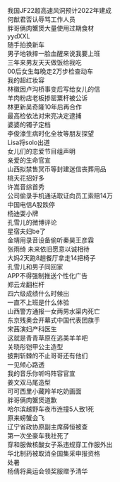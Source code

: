 我国JF22超高速风洞预计2022年建成  
何猷君否认辱骂工作人员  
胖哥俩肉蟹煲大量使用过期食材  
yydXXL  
随手拍换新车  
男子地铁摔一脸血醒来说我要上班  
三年来男友天天做饭给我吃  
00后女生每晚走2万步检查动车  
我的超红妆容  
林徽因卢沟桥事变后写给女儿的信  
羊肉粉店老板掺罂粟杆被公诉  
林更新吴奇隆10年后再合作  
最高检依法对宋亮决定逮捕  
婆婆的镯子定档  
李俊濠生病时化全妆等朋友探望  
Lisa将solo出道  
女儿们的恋爱节目组声明  
亲爱的生命官宣  
山西拟禁售冥币等封建迷信丧葬用品  
桃夭花招好多  
许嵩音综首秀  
公司偷录手机通话取证向员工索赔14万  
中国电信A股跌停  
杨迪耍小牌  
孔雪儿的微博评论  
星宿夫妇be了  
金靖用录音设备偷听秦昊王彦霖  
张雨绮 未来依旧愿意以诚相待  
大妈2天跑8趟餐厅拿走14把椅子  
孔雪儿和男子同回家  
APP不得强制推送个性化广告  
郑云龙翻栏杆  
四六级成绩什么时候出  
一直不上班是什么体验  
山西警方通报一女两男水渠内死亡  
东京残奥会开幕式中国代表团旗手  
宋茜演妇产科医生  
这就是青青草原在逃美羊羊吧  
关晓彤铠甲公主造型  
披荆斩棘的不止哥哥还有他们  
一见倾心路透  
我的音乐你听吗阵容官宣  
姜文双马尾造型  
可可西里小藏羚羊吃奶画面  
胖哥俩肉蟹煲道歉  
哈尔滨越野车夜市连撞5人致1死  
原来螃蟹会飞  
辽宁省政协原副主席薛恒被查  
第一次坐豪车我社死了  
穿和服做核酸女子系违规穿工作服外出  
华北制药被取消全国集采申报资格  
处暑  
杨倩将奥运会领奖服赠予清华  
